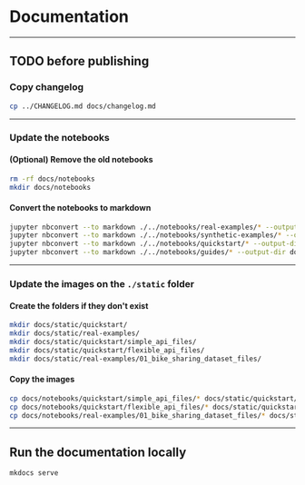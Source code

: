 # Documentation

---

## TODO before publishing

### Copy changelog

```bash
cp ../CHANGELOG.md docs/changelog.md
```

---

### Update the notebooks

#### (Optional) Remove the old notebooks

```bash
rm -rf docs/notebooks
mkdir docs/notebooks
```

#### Convert the notebooks to markdown

```bash
jupyter nbconvert --to markdown ./../notebooks/real-examples/* --output-dir docs/notebooks/real-examples/
jupyter nbconvert --to markdown ./../notebooks/synthetic-examples/* --output-dir docs/notebooks/synthetic-examples/
jupyter nbconvert --to markdown ./../notebooks/quickstart/* --output-dir docs/notebooks/quickstart/
jupyter nbconvert --to markdown ./../notebooks/guides/* --output-dir docs/notebooks/guides/
```
---

### Update the images on the `./static` folder

#### Create the folders if they don't exist

```bash
mkdir docs/static/quickstart/
mkdir docs/static/real-examples/
mkdir docs/static/quickstart/simple_api_files/
mkdir docs/static/quickstart/flexible_api_files/
mkdir docs/static/real-examples/01_bike_sharing_dataset_files/
```

#### Copy the images

```bash
cp docs/notebooks/quickstart/simple_api_files/* docs/static/quickstart/simple_api_files/
cp docs/notebooks/quickstart/flexible_api_files/* docs/static/quickstart/flexible_api_files/
cp docs/notebooks/real-examples/01_bike_sharing_dataset_files/* docs/static/real-examples/01_bike_sharing_dataset_files/
```

---

## Run the documentation locally

```zsh
mkdocs serve
```


